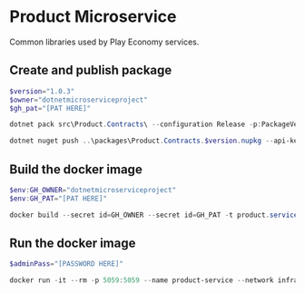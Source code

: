# Product Microservice
Common libraries used by Play Economy services.

## Create and publish package

```powershell
$version="1.0.3"
$owner="dotnetmicroserviceproject"
$gh_pat="[PAT HERE]"

dotnet pack src\Product.Contracts\ --configuration Release -p:PackageVersion=$version -p:RepositoryUrl=https://github.com/$owner/product -o ..\packages

dotnet nuget push ..\packages\Product.Contracts.$version.nupkg --api-key $gh_pat --source "github"

```

## Build the docker image 
```powershell 
$env:GH_OWNER="dotnetmicroserviceproject" 
$env:GH_PAT="[PAT HERE]" 

docker build --secret id=GH_OWNER --secret id=GH_PAT -t product.service:$version . 
``` 

## Run the docker image 
```powershell 
$adminPass="[PASSWORD HERE]" 

docker run -it --rm -p 5059:5059 --name product-service --network infra_backend -e MongoDbSettings__Host=mongo -e RabbitMQSettings__Host=rabbitmq -e IdentitySettings__AdminUserPassword=$adminPass product.service:latest
``` 